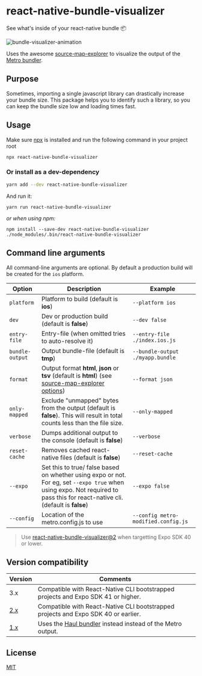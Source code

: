# react-native-bundle-visualizer

See what's inside of your react-native bundle 📦

![bundle-visualizer-animation](./react-native-bundle-visualizer2.gif)

Uses the awesome [source-map-explorer](https://github.com/danvk/source-map-explorer) to visualize the output of the [Metro bundler](https://github.com/facebook/metro).

## Purpose

Sometimes, importing a single javascript library can drastically increase your bundle size. This package helps you to identify such a library, so you can keep the bundle size low and loading times fast.

## Usage

Make sure [npx](https://github.com/npm/npx) is installed and run the following command in your project root

`npx react-native-bundle-visualizer`

### Or install as a dev-dependency

```sh
yarn add --dev react-native-bundle-visualizer
```

And run it:

```
yarn run react-native-bundle-visualizer
```

_or when using npm:_

```
npm install --save-dev react-native-bundle-visualizer ./node_modules/.bin/react-native-bundle-visualizer
```

## Command line arguments

All command-line arguments are optional. By default a production build will be created for the `ios` platform.

| Option          | Description                                                                                                                                                  | Example                          |
| --------------- | ------------------------------------------------------------------------------------------------------------------------------------------------------------ | -------------------------------- |
| `platform`      | Platform to build (default is **ios**)                                                                                                                       | `--platform ios`                 |
| `dev`           | Dev or production build (default is **false**)                                                                                                               | `--dev false`                    |
| `entry-file`    | Entry-file (when omitted tries to auto-resolve it)                                                                                                           | `--entry-file ./index.ios.js`    |
| `bundle-output` | Output bundle-file (default is **tmp**)                                                                                                                      | `--bundle-output ./myapp.bundle` |
| `format`        | Output format **html**, **json** or **tsv** (default is **html**) (see [source-map-explorer options][smeo])                                                  | `--format json`                  |
| `only-mapped`   | Exclude "unmapped" bytes from the output (default is **false**). This will result in total counts less than the file size.                                   | `--only-mapped`                  |
| `verbose`       | Dumps additional output to the console (default is **false**)                                                                                                | `--verbose`                      |
| `reset-cache`   | Removes cached react-native files (default is **false**)                                                                                                     | `--reset-cache`                  |
| `--expo`   | Set this to true/ false based on whether using expo or not. For eg, set `--expo true` when using expo. Not required to pass this for react-native cli. (default is **false**)                                                                                                     | `--expo false`                  |
| `--config` | Location of the metro.config.js to use | `--config metro-modified.config.js`
[smeo]: https://github.com/danvk/source-map-explorer#options

>Use [react-native-bundle-visualizer@2](https://github.com/IjzerenHein/react-native-bundle-visualizer/tree/v2) when targetting Expo SDK 40 or lower.

## Version compatibility

| Version                                                                       | Comments                                                                                                                                                              |
| ----------------------------------------------------------------------------- | --------------------------------------------------------------------------------------------------------------------------------------------------------------------- |
| 3.x                                                                           | Compatible with React-Native CLI bootstrapped projects and Expo SDK 41 or higher. | 
| [2.x](https://github.com/IjzerenHein/react-native-bundle-visualizer/tree/v2) | Compatible with React-Native CLI bootstrapped projects and Expo SDK 40 or earlier.                                                                                                           |
| [1.x](https://github.com/IjzerenHein/react-native-bundle-visualizer/tree/v1) | Uses the [Haul bundler](https://github.com/callstack/haul) instead instead of the Metro output. | 

## License

[MIT](./LICENSE.txt)
